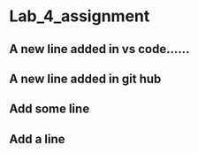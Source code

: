 # Lab_4_assignment
## A new line added in vs code......
## A new line added in git hub
## Add some line
## Add a line


